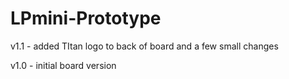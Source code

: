 # LPmini-Prototype

v1.1 - added TItan logo to back of board and a few small changes

v1.0 - initial board version

